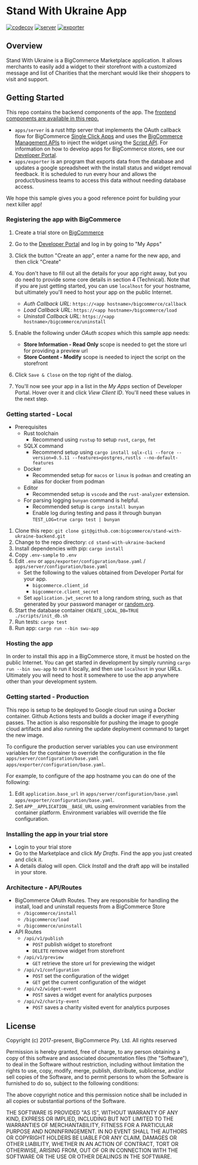 # Stand With Ukraine App

[![codecov][coverage_badge]][coverage]
[![server][server_action_badge]][server_action]
[![exporter][exporter_action_badge]][exporter_action]

## Overview

Stand With Ukraine is a BigCommerce Marketplace application. It allows merchants to easily add a widget to their storefront with a customized message and list of Charities that the merchant would like their shoppers to visit and support.

## Getting Started

This repo contains the backend components of the app. The [frontend components are available in this repo.][frontend_repo]

- `apps/server` is a rust http server that implements the OAuth callback flow for BigCommerce [Single Click Apps][single_click_apps] and uses the [BigCommerce Management APIs][bigcommerce_api_docs] to inject the widget using the [Script API][script_api]. For information on how to develop apps for BigCommerce stores, see our [Developer Portal][dev_portal].
- `apps/exporter` is an program that exports data from the database and updates a google spreadsheet with the install status and widget removal feedback. It is scheduled to run every hour and allows the product/business teams to access this data without needing database access.

We hope this sample gives you a good reference point for building your next killer app!

### Registering the app with BigCommerce

1. Create a trial store on [BigCommerce][bigcommerce]
2. Go to the [Developer Portal][dev_portal] and log in by going to "My Apps"
3. Click the button "Create an app", enter a name for the new app, and then click "Create"
4. You don't have to fill out all the details for your app right away, but you do need
   to provide some core details in section 4 (Technical). Note that if you are just getting started, you can use `localhost` for your hostname, but ultimately you'll need to host your app on the public Internet.

   - _Auth Callback URL_: `https://<app hostname>/bigcommerce/callback`
   - _Load Callback URL_: `https://<app hostname>/bigcommerce/load`
   - _Uninstall Callback URL_: `https://<app hostname>/bigcommerce/uninstall`

5. Enable the following under _OAuth scopes_ which this sample app needs:
   - **Store Information - Read Only** scope is needed to get the store url for providing a preview url
   - **Store Content - Modify** scope is needed to inject the script on the storefront
6. Click `Save & Close` on the top right of the dialog.
7. You'll now see your app in a list in the _My Apps_ section of Developer Portal. Hover over it and click _View Client ID_. You'll need these values in the next step.

### Getting started - Local

- Prerequisites
  - Rust toolchain
    - Recommend using `rustup` to setup `rust`, `cargo`, `fmt`
  - SQLX command
    - Recommend setup using `cargo install sqlx-cli --force --version=0.5.11 --features=postgres,rustls --no-default-features`
  - Docker
    - Recommended setup for `macos` or `linux` is `podman` and creating an alias for docker from podman
  - Editor
    - Recommended setup is `vscode` and the `rust-analyzer` extension.
  - For parsing logging `bunyan` command is helpful.
    - Recommended setup is `cargo install bunyan`
    - Enable log during testing and pass it through bunyan `TEST_LOG=true cargo test | bunyan`

1. Clone this repo: `git clone git@github.com:bigcommerce/stand-with-ukraine-backend.git`
2. Change to the repo directory: `cd stand-with-ukraine-backend`
3. Install dependencies with pip: `cargo install`
4. Copy `.env-sample` to `.env`
5. Edit  `.env` or  `apps/exporter/configuration/base.yaml` / `apps/server/configuration/base.yaml`
   - Set the following to the values obtained from Developer Portal for your app.
     - `bigcommerce.client_id`
     - `bigcommerce.client_secret`
   - Set `application.jwt_secret` to a long random string, such as that generated by your password manager or [random.org](https://random.org).
6. Start the database container `CREATE_LOCAL_DB=TRUE ./scripts/init_db.sh`
7. Run tests: `cargo test`
8. Run app: `cargo run --bin swu-app`

### Hosting the app

In order to install this app in a BigCommerce store, it must be hosted on the public Internet. You can get started in development by simply running `cargo run --bin swu-app` to run it locally, and then use `localhost` in your URLs. Ultimately you will need to host it somewhere to use the app anywhere other than your development system.

### Getting started - Production

This repo is setup to be deployed to Google cloud run using a Docker container. Github Actions tests and builds a docker image if everything passes. The action is also responsible for pushing the image to google cloud artifacts and also running the update deployment command to target the new image.

To configure the production server variables you can use environment variables for the container to override the configuration in the file `apps/server/configuration/base.yaml`
`apps/exporter/configuration/base.yaml`.

For example, to configure of the app hostname you can do one of the following:

1. Edit `application.base_url` in `apps/server/configuration/base.yaml`
   `apps/exporter/configuration/base.yaml`.
2. Set `APP__APPLICATION__BASE_URL` using environment variables from the container platform. Environment variables will override the file configuration.

### Installing the app in your trial store

- Login to your trial store
- Go to the Marketplace and click _My Drafts_. Find the app you just created and click it.
- A details dialog will open. Click _Install_ and the draft app will be installed in your store.

### Architecture - API/Routes

- BigCommerce OAuth Routes. They are responsible for handling the install, load and uninstall requests from a BigCommerce Store
  - `/bigcommerce/install`
  - `/bigcommerce/load`
  - `/bigcommerce/uninstall`
- API Routes
  - `/api/v1/publish`
    - `POST` publish widget to storefront
    - `DELETE` remove widget from storefront
  - `/api/v1/preview`
    - `GET` retrieve the store url for previewing the widget
  - `/api/v1/configuration`
    - `POST` set the configuration of the widget
    - `GET` get the current configuration of the widget
  - `/api/v2/widget-event`
    - `POST` saves a widget event for analytics purposes
  - `/api/v2/charity-event`
    - `POST` saves a charity visited event for analytics purposes

## License

Copyright (c) 2017-present, BigCommerce Pty. Ltd. All rights reserved

Permission is hereby granted, free of charge, to any person obtaining a copy of this software and associated
documentation files (the "Software"), to deal in the Software without restriction, including without limitation the
rights to use, copy, modify, merge, publish, distribute, sublicense, and/or sell copies of the Software, and to permit
persons to whom the Software is furnished to do so, subject to the following conditions:

The above copyright notice and this permission notice shall be included in all copies or substantial portions of the
Software.

THE SOFTWARE IS PROVIDED "AS IS", WITHOUT WARRANTY OF ANY KIND, EXPRESS OR IMPLIED, INCLUDING BUT NOT LIMITED TO THE
WARRANTIES OF MERCHANTABILITY, FITNESS FOR A PARTICULAR PURPOSE AND NONINFRINGEMENT. IN NO EVENT SHALL THE AUTHORS OR
COPYRIGHT HOLDERS BE LIABLE FOR ANY CLAIM, DAMAGES OR OTHER LIABILITY, WHETHER IN AN ACTION OF CONTRACT, TORT OR
OTHERWISE, ARISING FROM, OUT OF OR IN CONNECTION WITH THE SOFTWARE OR THE USE OR OTHER DEALINGS IN THE SOFTWARE.

[bigcommerce]: https://www.bigcommerce.com/
[single_click_apps]: https://developer.bigcommerce.com/api/#building-oauth-apps
[bigcommerce_api_docs]: https://developer.bigcommerce.com/docs
[dev_portal]: https://developer.bigcommerce.com
[script_api]: https://developer.bigcommerce.com/docs/ZG9jOjIyMDYyMg-scripts-api
[server_action]: https://github.com/swu-bc/stand-with-ukraine-backend/actions/workflows/server.yaml
[server_action_badge]: https://github.com/swu-bc/stand-with-ukraine-backend/actions/workflows/server.yaml/badge.svg
[exporter_action]: https://github.com/swu-bc/stand-with-ukraine-backend/actions/workflows/exporter.yaml
[exporter_action_badge]: https://github.com/swu-bc/stand-with-ukraine-backend/actions/workflows/exporter.yaml/badge.svg
[coverage_badge]: https://codecov.io/gh/swu-bc/stand-with-ukraine-backend/branch/main/graph/badge.svg?token=6EN9JQRHPQ
[coverage]: https://codecov.io/gh/swu-bc/stand-with-ukraine-backend
[frontend_repo]: https://github.com/bigcommerce/stand-with-ukraine-frontend
